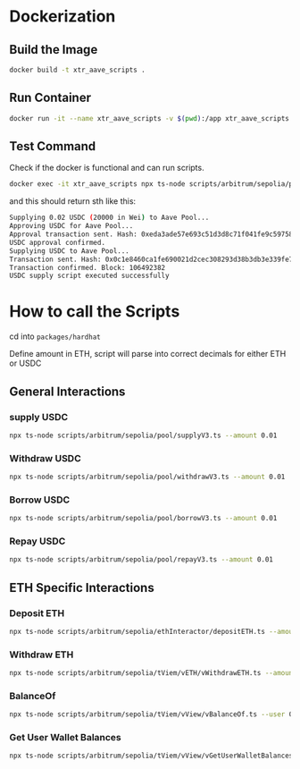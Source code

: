 # Dockerization 

## Build the Image

```bash
docker build -t xtr_aave_scripts .
```

## Run Container

```bash
docker run -it --name xtr_aave_scripts -v $(pwd):/app xtr_aave_scripts
```

## Test Command 

Check if the docker is functional and can run scripts. 

```bash
docker exec -it xtr_aave_scripts npx ts-node scripts/arbitrum/sepolia/pool/supplyV3.ts --amount 0.02
```

and this should return sth like this: 

```bash 
Supplying 0.02 USDC (20000 in Wei) to Aave Pool...
Approving USDC for Aave Pool...
Approval transaction sent. Hash: 0xeda3ade57e693c51d3d8c71f041fe9c5975820aec8133d4b72f8ceda5f0d2d90
USDC approval confirmed.
Supplying USDC to Aave Pool...
Transaction sent. Hash: 0x0c1e8460ca1fe690021d2cec308293d38b3db3e339fe7d6226286ccaebcc9cbb
Transaction confirmed. Block: 106492382
USDC supply script executed successfully
```

# How to call the Scripts 

cd into `packages/hardhat`

Define amount in ETH, script will parse into correct decimals for either ETH or USDC


## General Interactions

### supply USDC

```bash
npx ts-node scripts/arbitrum/sepolia/pool/supplyV3.ts --amount 0.01
```

### Withdraw USDC

```bash
npx ts-node scripts/arbitrum/sepolia/pool/withdrawV3.ts --amount 0.01
```

### Borrow USDC

```bash
npx ts-node scripts/arbitrum/sepolia/pool/borrowV3.ts --amount 0.01
```

### Repay USDC 

```bash
npx ts-node scripts/arbitrum/sepolia/pool/repayV3.ts --amount 0.01
```


## ETH Specific Interactions


### Deposit ETH

```bash
npx ts-node scripts/arbitrum/sepolia/ethInteractor/depositETH.ts --amount 0.01
```

### Withdraw ETH

```bash
npx ts-node scripts/arbitrum/sepolia/tViem/vETH/vWithdrawETH.ts --amount 0.005
```

### BalanceOf

```bash
npx ts-node scripts/arbitrum/sepolia/tViem/vView/vBalanceOf.ts --user 0xf2873F92324E8EC98a82C47AFA0e728Bd8E41665
```

### Get User Wallet Balances

```bash
npx ts-node scripts/arbitrum/sepolia/tViem/vView/vGetUserWalletBalances.ts --token 0x75faf114eafb1BDbe2F0316DF893fd58CE46AA4d --user 0xf2873F92324E8EC98a82C47AFA0e728Bd8E41665
```
